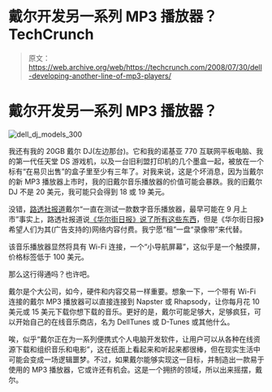 # 戴尔开发另一系列 MP3 播放器？TechCrunch

> 原文：<https://web.archive.org/web/https://techcrunch.com/2008/07/30/dell-developing-another-line-of-mp3-players/>

# 戴尔开发另一系列 MP3 播放器？

![dell_dj_models_300](img/12fe577aed2d22956536350ec7b6e562.png "dell_dj_models_300")

我还有我的 20GB 戴尔 DJ(左边那台)。它和我的诺基亚 770 互联网平板电脑、我的第一代任天堂 DS 游戏机，以及一台旧利盟打印机的几个墨盒一起，被放在一个标有“在易贝出售”的盒子里至少有三年了。对我来说，这是个坏消息，因为当戴尔的新 MP3 播放器上市时，我的旧戴尔音乐播放器的价值可能会暴跌。我的旧戴尔 DJ 不是 20 美元，我可能只会得到 18 或 19 美元。

没错，[路透社报道](https://web.archive.org/web/20230121164529/http://www.reuters.com/article/technologyNews/idUSBNG30848220080730?feedType=RSS&feedName=technologyNews)戴尔“一直在测试一款数字音乐播放器，最早可能在 9 月上市”事实上，路透社报道说[《华尔街日报》说了所有这些东西](https://web.archive.org/web/20230121164529/http://online.wsj.com/article/SB121738346889295815.html?mod=googlenews_wsj)，但是《华尔街日报》希望人们为其(广告支持的)网络内容付费。我宁愿“租”一盘“录像带”来代替。

该音乐播放器显然将具有 Wi-Fi 连接，一个“小导航屏幕”，这似乎是一个触摸屏，价格标签低于 100 美元。

那么这行得通吗？也许吧。

戴尔是个大公司，如今，硬件和内容交易一样重要。想象一下，一个带有 Wi-Fi 连接的戴尔 MP3 播放器可以直接连接到 Napster 或 Rhapsody，让你每月花 10 美元或 15 美元下载你想下载的音乐。更好的是，戴尔可能足够大，足够疯狂，可以开始自己的在线音乐商店，名为 DellTunes 或 D-Tunes 或其他什么。

唉，似乎“戴尔正在为一系列便携式个人电脑开发软件，让用户可以从各种在线资源下载和组织音乐和电影”，这在纸面上看起来和听起来都很棒，但在现实生活中可能会变成一场逻辑噩梦。不过，如果戴尔能够实现这一目标，并制造出一款易于使用的 MP3 播放器，它或许还有机会。这是一个拥挤的领域，所以出来摇摆，戴尔。